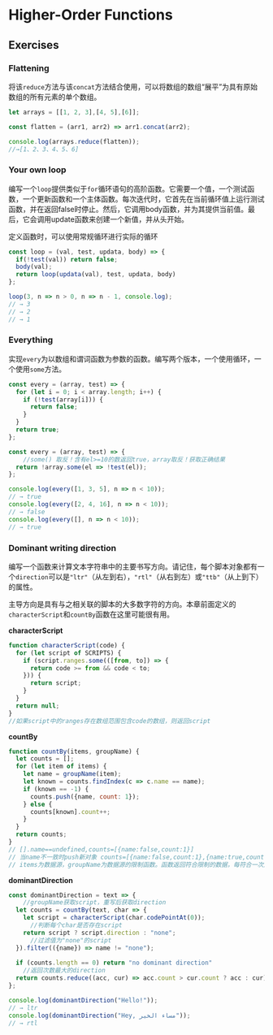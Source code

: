 # Higher-Order Functions

## Exercises

### Flattening

将该`reduce`方法与该`concat`方法结合使用，可以将数组的数组“展平”为具有原始数组的所有元素的单个数组。

```javascript
let arrays = [[1, 2, 3],[4, 5],[6]];

const flatten = (arr1, arr2) => arr1.concat(arr2);

console.log(arrays.reduce(flatten));
//→[1、2、3、4、5、6]
```

### Your own loop

编写一个`loop`提供类似于`for`循环语句的高阶函数。它需要一个值，一个测试函数，一个更新函数和一个主体函数。每次迭代时，它首先在当前循环值上运行测试函数，并在返回false时停止。然后，它调用body函数，并为其提供当前值。最后，它会调用update函数来创建一个新值，并从头开始。

定义函数时，可以使用常规循环进行实际的循环

```javascript
const loop = (val, test, updata, body) => {
  if(!test(val)) return false;
  body(val);
  return loop(updata(val), test, updata, body)
};

loop(3, n => n > 0, n => n - 1, console.log);
// → 3
// → 2
// → 1
```

### Everything

实现`every`为以数组和谓词函数为参数的函数。编写两个版本，一个使用循环，一个使用`some`方法。

```javascript
const every = (array, test) => {
  for (let i = 0; i < array.length; i++) {
    if (!test(array[i])) {
      return false;
    }
  }
  return true;
};

const every = (array, test) => {
    //some() 取反！含有el>=10的数返回true，array取反！获取正确结果
  return !array.some(el => !test(el));
};

console.log(every([1, 3, 5], n => n < 10));
// → true
console.log(every([2, 4, 16], n => n < 10));
// → false
console.log(every([], n => n < 10));
// → true
```

### Dominant writing direction

编写一个函数来计算文本字符串中的主要书写方向。请记住，每个脚本对象都有一个`direction`可以是`"ltr"`（从左到右），`"rtl"`（从右到左）或`"ttb"`（从上到下）的属性。

主导方向是具有与之相关联的脚本的大多数字符的方向。本章前面定义的`characterScript`和`countBy`函数在这里可能很有用。

[SCRIPTS]: https://eloquentjavascript.net/code/scripts.js	"数据源"

**characterScript**

```javascript
function characterScript(code) {
  for (let script of SCRIPTS) {
    if (script.ranges.some(([from, to]) => {
      return code >= from && code < to;
    })) {
      return script;
    }
  }
  return null;
}
//如果script中的ranges存在数组范围包含code的数组，则返回script
```

**countBy**

```javascript
function countBy(items, groupName) {
  let counts = [];
  for (let item of items) {
    let name = groupName(item);
    let known = counts.findIndex(c => c.name == name);
    if (known == -1) {
      counts.push({name, count: 1});
    } else {
      counts[known].count++;
    }
  }
  return counts;
}
// [].name==undefined,counts=[{name:false,count:1}]
// 当name不一致时push新对象 counts=[{name:false,count:1},{name:true,count:1}]，一致count加1
// items为数据源，groupName为数据源的限制函数。函数返回符合限制的数据，每符合一次加一。
```

**dominantDirection**

```javascript
const dominantDirection = text => {
    //groupName获取script，重写后获取direction
  let counts = countBy(text, char => {
    let script = characterScript(char.codePointAt(0));
      //判断每个char是否存在script
    return script ? script.direction : "none";
      //过滤值为"none"的script
  }).filter(({name}) => name != "none");
    
  if (counts.length == 0) return "no dominant direction"
    //返回次数最大的direction
  return counts.reduce((acc, cur) => acc.count > cur.count ? acc : cur).name;
};

console.log(dominantDirection("Hello!"));
// → ltr
console.log(dominantDirection("Hey, مساء الخير"));
// → rtl
```

